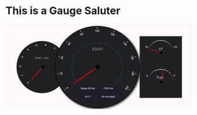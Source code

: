 # This is a Gauge Saluter

![alt text](https://github.com/barisdevjs/Js-Projects/blob/main/i10-Gauge-Salute/screenshots/s1.jpg)



 
